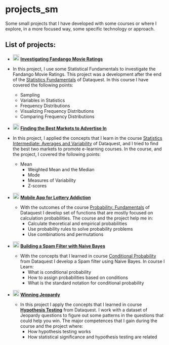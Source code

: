 # projects_sm



Some small projects that I have developed with some courses or where I explore, in a more focused way, some specific technology or approach.

## List of projects:

- <img height="20" src="https://drncvpyikhjv3.cloudfront.net/sites/180/2020/02/14094853/BRL-movies-Icon.png">  [**Investigating Fandango Movie Ratings**](https://github.com/VitorSousa5/projects_sm/tree/main/Investigating%20Fandango%20Movie%20Ratings)
- In this project, I use some Statistical Fundamentals to investigate the Fandango Movie Ratings. This project was a development after the end of the [Statistics Fundamentals](https://app.dataquest.io/view_cert/7Z0SYDIV0Z08LX0CEVN7/) of Dataquest. In this course I have covered the following points:
    - Sampling
    - Variables in Statistics
    - Frequency Distributions
    - Visualizing Frequency Distributions 
    - Comparing Frequency Distributions
- <img height="20" src="https://image.flaticon.com/icons/png/512/262/262830.png"> **[**Finding the Best Markets to Advertise In**](https://github.com/VitorSousa5/projects_sm/tree/main/Finding%20the%20Best%20Markets%20to%20Advertise%20In)**
- In this project, I applied the concepts that I learn in the course [Statistics Intermediate: Averages and Variability](https://app.dataquest.io/view_cert/06Z0JC9THPSG6DPKFCEK/) of Dataquest, and I tried to find the best two markets to promote e-learning courses. In the course, and the project, I covered the following points:
  
  - Mean
      - Weighted Mean and the Median
    - Mode
    - Measures of Variability
    - Z-scores
- <img height="20" src="https://image.flaticon.com/icons/png/128/1036/1036627.png"> [**Mobile App for Lottery Addiction**](https://github.com/VitorSousa5/projects_sm/tree/main/Mobile%20App%20for%20Lottery%20Addiction)
  - With the outcomes of the course [Probability: Fundamentals](https://app.dataquest.io/view_cert/QJ8O9HGPD1BDW91S67BT/) of Dataquest I develop set of functions that are mostly focused on calculation probabilities. The course and the project help me in:
    - Calculate theoretical and empirical probabilities
    - Use probability rules to solve probability problems
    - Use combinations and permutations
- <img height="20" src="https://www.zyxel.com/library/assets/products/anti-spam/lic-cas_anti-spam_380x380.png"> [**Building a Spam Filter with Naive Bayes**](https://github.com/VitorSousa5/projects_sm/tree/main/Building%20a%20Spam%20Filter%20with%20Naive%20Bayes)
  - With the concepts that I learned in course [Conditional Probability](https://app.dataquest.io/view_cert/WIQMG8V0ZO8SDZTARUJW/) from Dataquest I develop a Spam filter using Naive Bayes. In course I Learn: 
    - What is conditional probability
    - How to assign probabilities based on conditions
    - What is the standard notation for conditional probability

- <img height="20" src="https://cdn.vox-cdn.com/thumbor/R9GBPTpIQ-4y4gc--CYTBi_r4nE=/0x0:4800x2700/1200x800/filters:focal(2016x966:2784x1734)/cdn.vox-cdn.com/uploads/chorus_image/image/66101775/jeopardy.0.jpg"> [**Winning Jeopardy**](https://github.com/VitorSousa5/projects_sm/tree/main/Winning%20Jeopardy)
  - In this project I apply the concepts that I learned in course [**Hypothesis Testing**](https://app.dataquest.io/view_cert/R5BC4H9PIVPO713DPROJ/) from Dataquest. I work with a dataset of Jeopardy questions to figure out some patterns in the questions that could help you win. The major competences that I gain during the course and the project where: 
    - How hypothesis testing works
    - How statistical significance and hypothesis testing are related

